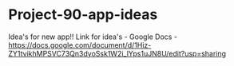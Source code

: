 # Project-90-app-ideas
Idea's for new app!!
Link for idea's -   Google Docs - https://docs.google.com/document/d/1Hiz-ZY1tvikhMPSVC73Qn3dyoSsk1W2i_lYps1uJN8U/edit?usp=sharing

